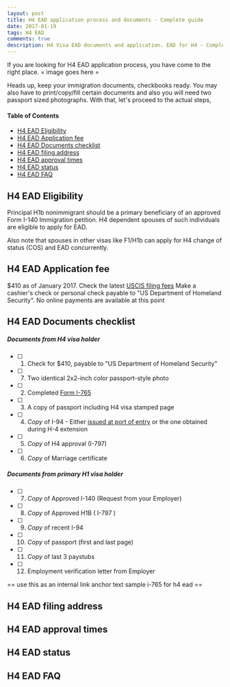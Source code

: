 ```yaml
---
layout: post
title: H4 EAD application process and documents - Complete guide 
date: 2017-01-19
tags: H4 EAD
comments: true
description: H4 Visa EAD documents and application. EAD for H4 - Complete guide
---
```

If you are looking for H4 EAD application process, you have come to the right place.
= image goes here = 

Heads up, keep your immigration documents, checkbooks ready. You may also have to print/copy/fill certain documents and also you will need two passport sized photographs. With that, let's proceed to the actual steps,

#### Table of Contents
 - [H4 EAD Eligibility](#h4-ead-eligibility)
 - [H4 EAD Application fee](#h4-ead-application-fee)
 - [H4 EAD Documents checklist](#h4-ead-documents-checklist)
 - [H4 EAD filing address](#h4-ead-filing-address)
 - [H4 EAD approval times](#h4-ead-approval-times)
 - [H4 EAD status](#h4-ead-status)
 - [H4 EAD FAQ](#h4-ead-faq)

## H4 EAD Eligibility

Principal H1b nonimmigrant should be a primary beneficiary of an approved Form I-140 Immigration petition. H4 dependent spouses of such individuals are eligible to apply for EAD. 

Also note that spouses in other visas like F1/H1b can apply for H4 change of status (COS) and EAD concurrently.

## H4 EAD Application fee
$410 as of January 2017. Check the latest [USCIS filing fees](https://www.uscis.gov/forms/our-fees)
Make a cashier's check or personal check payable to "US Department of Homeland Security". No online payments are available at this point

## H4 EAD Documents checklist

##### Documents from H4 visa holder

- [ ] 1. Check for $410, payable to "US Department of Homeland Security" 
- [ ] 7. Two identical 2x2-inch color passport-style photo
 -  [ ] 2. Completed [Form I-765](http://www.uscis.gov/i-765)           
 -  [ ] 3. A copy of passport including H4 visa stamped page
 -  [ ] 4. *Copy* of I-94 
            - Either [issued at port of entry](https://i94.cbp.dhs.gov/I94/#/recent-search) or the one obtained during H-4 extension
 -  [ ] 5. *Copy* of H4 approval (I-797)
 -  [ ] 6. *Copy* of Marriage certificate


##### Documents from primary H1 visa holder     

 -  [ ] 7.  *Copy* of Approved I-140 (Request from your Employer)
 -  [ ] 8.  *Copy* of Approved H1B ( I-797 )
 -  [ ] 9.  *Copy* of recent I-94
 - [ ] 10. *Copy* of passport (first and last page)
 - [ ] 11. *Copy* of last 3 paystubs      
 - [ ] 12. Employment verification letter from Employer

== use this as an internal link anchor text sample i-765 for h4 ead ==
## H4 EAD filing address
## H4 EAD approval times
## H4 EAD status
## H4 EAD FAQ

